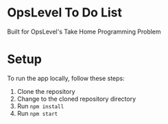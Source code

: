 # OpsLevel To Do List 
Built for OpsLevel's Take Home Programming Problem

# Setup
To run the app locally, follow these steps:
1. Clone the repository
2. Change to the cloned repository directory
3. Run `npm install`
4. Run `npm start`
